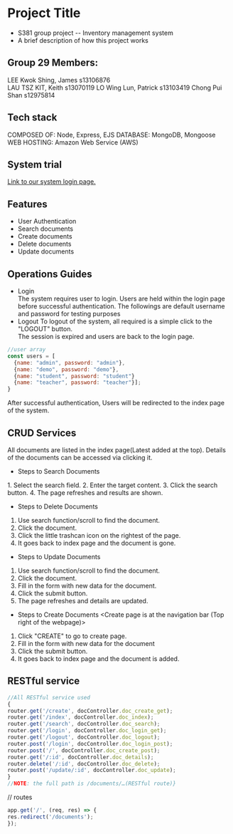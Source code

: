 # Project Title 
- S381 group project -- Inventory management system  
- A brief description of how this project works  
 
## Group 29 Members: 
LEE Kwok Shing, James s13106876  
LAU TSZ KIT, Keith s13070119 
LO Wing Lun, Patrick s13103419 
Chong Pui Shan s12975814 
 
## Tech stack 
COMPOSED OF: Node, Express, EJS 
DATABASE: MongoDB, Mongoose  
WEB HOSTING: Amazon Web Service (AWS) 
 
## System trial 
[Link to our system login page.](https://v3ju7kjtgj.ap-northeast-1.awsapprunner.com/documents/login) 
 
## Features 
- User Authentication 
- Search documents 
- Create documents 
- Delete documents 
- Update documents  
 
## Operations Guides 
- Login  
The system requires user to login. 
Users are held within the login page before successful authentication. 
The followings are default username and password for testing purposes 
- Logout 
To logout of the system, all required is a simple click to the "LOGOUT" button.  
The session is expired and users are back to the login page. 
```javascript  
//user array  
const users = [ 
  {name: "admin", password: "admin"}, 
  {name: "demo", password: "demo"}, 
  {name: "student", password: "student"} 
  {name: "teacher", password: "teacher"}]; 
} 
``` 
 
After successful authentication, 
Users will be redirected to the index page of the system. 
 
## CRUD Services  
All documents are listed in the index page(Latest added at the top). 
Details of the documents can be accessed via clicking it. 
 
- Steps to Search Documents 
<Search bar is at the top of document list at index page> 
1. Select the search field. 
2. Enter the target content. 
3. Click the search button. 
4. The page refreshes and results are shown. 
 
- Steps to Delete Documents 
1. Use search function/scroll to find the document. 
2. Click the document. 
3. Click the little trashcan icon on the rightest of the page. 
4. It goes back to index page and the document is gone. 
 
- Steps to Update Documents 
1. Use search function/scroll to find the document. 
2. Click the document. 
3. Fill in the form with new data for the document. 
4. Click the submit button. 
5. The page refreshes and details are updated. 
 
- Steps to Create Documents 
<Create page is at the navigation bar (Top right of the webpage)> 
1. Click "CREATE" to go to create page. 
2. Fill in the form with new data for the document 
3. Click the submit button. 
4. It goes back to index page and the document is added. 
 
## RESTful service  
```javascript  
//All RESTful service used 
{ 
router.get('/create', docController.doc_create_get); 
router.get('/index', docController.doc_index); 
router.get('/search', docController.doc_search); 
router.get('/login', docController.doc_login_get); 
router.get('/logout', docController.doc_logout); 
router.post('/login', docController.doc_login_post); 
router.post('/', docController.doc_create_post); 
router.get('/:id', docController.doc_details); 
router.delete('/:id', docController.doc_delete); 
router.post('/update/:id', docController.doc_update); 
} 
//NOTE: the full path is /documents/…(RESTful route)} 
``` 
// routes 
```javascript 
app.get('/', (req, res) => { 
res.redirect('/documents'); 
}); 
 
``` 
